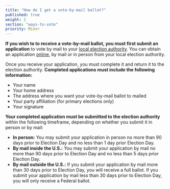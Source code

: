 ```yaml
---
title: "How do I get a vote-by-mail ballot?"
published: true
weight: 2
section: "ways-to-vote"
priority: Minor
---
```

**If you wish to to receive a vote-by-mail ballot, you must first submit an application** to vote by mail to your [local election authority](http://www.elections.il.gov/ElectionAuthorities/ElecAuthorityList.aspx). You can obtain an application [online](http://elections.il.gov/VotingInformation/VotingByMailMove.aspx), by mail or in person from your local election authority.  

Once you receive your application, you must complete it and return it to the election authority. **Completed applications must include the following information:**  
- Your name  
- Your home address  
- The address where you want your vote-by-mail ballot to mailed  
- Your party affiliation (for primary elections only)  
- Your signature  

**Your completed application must be submitted to the election authority** within the following timeframe, depending on whether you submit it in person or by mail:  
- **In person:** You may submit your application in person no more than 90 days prior to Election Day and no less than 1 day prior Election Day.  
- **By mail inside the U.S.:** You may submit your application by mail no more than 90 days prior to Election Day and no less than 5 days prior Election Day.  
- **By mail outside the U.S.:** If you submit your application by mail more than 30 days prior to Election Day, you will receive a full ballot. If you submit your application by mail less than 30 days prior to Election Day, you will only receive a Federal ballot.  

